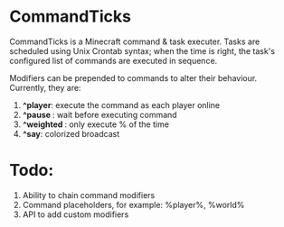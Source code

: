 # CommandTicks
CommandTicks is a Minecraft command & task executer. Tasks are scheduled using Unix Crontab syntax; when the time is right, the task's configured list of commands are executed in sequence.

Modifiers can be prepended to commands to alter their behaviour.
Currently, they are:
1) **^player**: execute the command as each player online
2) **^pause <seconds>**: wait <seconds> before executing command
3) **^weighted <chance>**: only execute <chance>% of the time
4) **^say**: colorized broadcast

# Todo:
1) Ability to chain command modifiers
2) Command placeholders, for example: %player%, %world%
3) API to add custom modifiers
